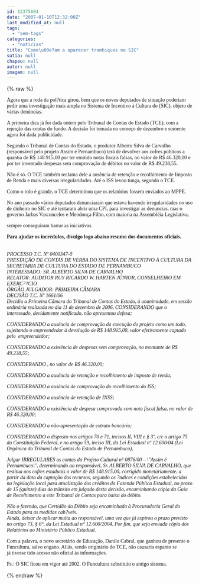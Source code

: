 ```yaml
---
id: 12375604
date: "2007-01-10T12:32:00Z"
last_modified_at: null
tags:
  - "sem-tags"
categories:
  - "noticias"
title: "Come\u00e7am a aparecer trambiques no SIC"
sutia: null
chapeu: null
autor: null
imagem: null
---
```

{% raw %}
<p><P><FONT face=Verdana>Agora que a roda da pol?tica girou, bem que os novos deputados de situação poderiam pedir uma investigação mais ampla no Sistema de Incentivo à Cultura do (SIC), objeto de várias denúncias.</FONT></P></p>
<p><P><FONT face=Verdana>A primeira dica já foi dada ontem pelo Tribunal de Contas do Estado (TCE), com a rejeição das contas do fundo. A decisão foi tomada no começo de dezembro e somente agora foi dada publicidade.</FONT></P></p>
<p><P><FONT face=Verdana>Segundo o Tribunal de Contas do Estado, o produtor Alberto Silva de Carvalho (responsável pelo projeto Assim é Pernambuco) terá de devolver aos cofres públicos a quantia de R$ 148.915,00 por ter emitido notas fiscais falsas, no valor de R$ 46.320,00 e por ter inventado despesas sem comprovação de débitos no valor de R$ 49.238,55.</FONT></P></p>
<p><P><FONT face=Verdana>Não é só. O TCE também reclama dele a ausência de retenção e recolhimento de Imposto de Renda e mais diversas irregularidades. Até o ISS levou tunga, segundo o TCE.</FONT></P></p>
<p><P><FONT face=Verdana>Como o rolo é grande, o TCE determinou que os relatórios fossem enviados ao MPPE. </FONT></P></p>
<p><P><FONT face=Verdana>No ano passado vários deputados denunciaram que estava havendo irregularidades no uso de dinheiro no&nbsp;SIC e até tentaram abrir uma CPI, para investigar as denuncias, mas o governo Jarbas Vasconcelos e Mendonça Filho, com maioria na Assembléia Legislativa,</p>
<p> sempre conseguiram barrar as iniciativas.</FONT></P></p>
<p><P><FONT face=Verdana><STRONG>Para ajudar os incrédulos, divulgo logo abaixo resumo dos documentos oficiais.</STRONG></FONT></P></p>
<p><P><BR><FONT face=Verdana><EM>PROCESSO T.C. Nº 0400347-0<BR>PRESTAÇÃO DE CONTAS DE VERBA DO SISTEMA DE INCENTIVO À CULTURA DA SECRETARIA DE CULTURA DO ESTADO DE PERNAMBUCO <BR>INTERESSADO: SR. ALBERTO SILVA DE CARVALHO<BR>RELATOR: AUDITOR RUY RICARDO W. HARTEN JÚNIOR, CONSELHEIRO EM EXERC??CIO <BR>ÓRGÃO JULGADOR: PRIMEIRA CÂMARA<BR>DECISÃO T.C. Nº 1661/06<BR>Decidiu a Primeira Câmara do Tribunal de Contas do Estado, à unanimidade, em sessão ordinária realizada no dia 11 de dezembro de 2006, CONSIDERANDO que o interessado, devidamente notificado, não apresentou defesa;</EM></FONT></P></p>
<p><P><FONT face=Verdana><EM>CONSIDERANDO a ausência de comprovação da execução do projeto como um todo, sujeitando o empreendedor à devolução de R$ 148.915,00, valor efetivamente captado pelo&nbsp; empreendedor;</EM></FONT></P></p>
<p><P><FONT face=Verdana><EM>CONSIDERANDO a existência de despesas sem comprovação, no montante de R$ 49.238,55;</EM></FONT></P></p>
<p><P><FONT face=Verdana><EM>CONSIDERANDO , no valor de R$ 46.320,00;</EM></FONT></P></p>
<p><P><FONT face=Verdana><EM>CONSIDERANDO a ausência de retenção e recolhimento de imposto de renda;</EM></FONT></P></p>
<p><P><FONT face=Verdana><EM>CONSIDERANDO a ausência de comprovação do recolhimento do ISS;</EM></FONT></P></p>
<p><P><FONT face=Verdana><EM>CONSIDERANDO a ausência de retenção de INSS;</EM></FONT></P></p>
<p><P><FONT face=Verdana><EM>CONSIDERANDO a existência de despesa comprovada com nota fiscal falsa, no valor de R$ 46.320,00;</EM></FONT></P></p>
<p><P><FONT face=Verdana><EM>CONSIDERANDO a não-apresentação de extrato bancário;</EM></FONT></P></p>
<p><P><FONT face=Verdana><EM>CONSIDERANDO o disposto nos artigos 70 e 71, incisos II, VIII e § 3º, c/c o artigo 75 da Constituição Federal, e no artigo 59, inciso III, da Lei Estadual nº 12.600/04 (Lei Orgânica do Tribunal de Contas do Estado de Pernambuco),</EM></FONT></P></p>
<p><P><FONT face=Verdana><EM>Julgar IRREGULARES as contas do Projeto Cultural n° 0876/00 – \"Assim é Pernambuco\", determinando ao responsável, Sr. ALBERTO SILVA DE CARVALHO, que restitua aos cofres estaduais o valor de R$ 148.915,00, corrigido monetariamente, a partir da data da captação dos recursos, segundo os ?ndices e condições estabelecidos na legislação local para atualização dos créditos da Fazenda Pública Estadual, no prazo de 15 (quinze) dias do trânsito em julgado desta decisão, encaminhando cópia da Guia de Recolhimento a este Tribunal de Contas para baixa do débito. </EM></FONT></P></p>
<p><P><FONT face=Verdana><EM>Não o fazendo, que Certidão do Débito seja encaminhada à Procuradoria Geral do Estado para as medidas cab?veis.<BR>Ainda, deixar de aplicar multa ao responsável, uma vez que já expirou o prazo previsto no artigo 73, § 6°, da Lei Estadual n° 12.600/2004. Por fim, que seja enviada cópia dos Relatórios ao Ministério Público Estadual.</EM></FONT></P></p>
<p><P><FONT face=Verdana>Com a palavra,&nbsp;o novo secretário de Educação, Danilo Cabral, que ganhou de presente o Funcultura, salvo engano. Aliás, sendo originário do TCE, não causaria espanto se já&nbsp;tivesse tido acesso não oficial às informações.</FONT></P></p>
<p><P><FONT face=Verdana>Ps.: O SIC ficou em vigor até 2002. O Funcultura substituiu o antigo sistema. </FONT></P> </p>
{% endraw %}